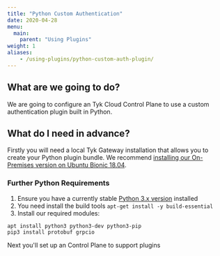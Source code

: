 ```yaml
---
title: "Python Custom Authentication"
date: 2020-04-28
menu:
  main:
    parent: "Using Plugins"
weight: 1
aliases:
    - /using-plugins/python-custom-auth-plugin/
---
```


## What are we going to do?

We are going to configure an Tyk Cloud Control Plane to use a custom authentication plugin built in Python.

## What do I need in advance?

Firstly you will need a local Tyk Gateway installation that allows you to create your Python plugin bundle. We recommend [installing our On-Premises version on Ubuntu Bionic 18.04](/docs/getting-started/installation/with-tyk-on-premises/on-ubuntu/).

### Further Python Requirements

1. Ensure you have a currently stable [Python 3.x version](https://www.python.org/downloads/) installed 
2. You need install the build tools `apt-get install -y build-essential`
3. Install our required modules:

```{.copyWrapper}
apt install python3 python3-dev python3-pip
pip3 install protobuf grpcio
```

Next you'll set up an Control Plane to support plugins
